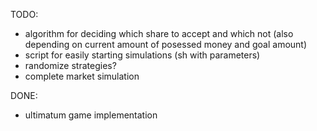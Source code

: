 TODO:
* algorithm for deciding which share to accept and which not (also depending on current amount of posessed money and goal amount)
* script for easily starting simulations (sh with parameters)
* randomize strategies?
* complete market simulation

DONE:
* ultimatum game implementation
